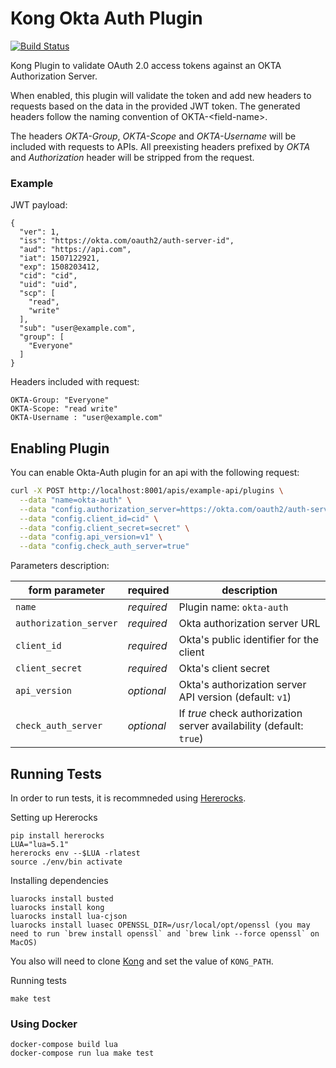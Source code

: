 # Kong Okta Auth Plugin

[![Build Status](https://travis-ci.org/techops-staffing/kong-okta-auth-plugin.svg?branch=master)](https://travis-ci.org/techops-staffing/kong-okta-auth-plugin)

Kong Plugin to validate OAuth 2.0 access tokens against an OKTA Authorization Server.

When enabled, this plugin will validate the token and add new headers to requests based on the data in the provided JWT token. The generated headers follow the naming convention of OKTA-\<field-name\>.

The headers *OKTA-Group*, *OKTA-Scope* and *OKTA-Username* will be included with requests to APIs. All preexisting headers prefixed by *OKTA* and *Authorization* header will be stripped from the request.

### Example

JWT payload:
```
{
  "ver": 1,
  "iss": "https://okta.com/oauth2/auth-server-id",
  "aud": "https://api.com",
  "iat": 1507122921,
  "exp": 1508203412,
  "cid": "cid",
  "uid": "uid",
  "scp": [
    "read",
    "write"
  ],
  "sub": "user@example.com",
  "group": [
    "Everyone"
  ]
}
```

Headers included with request:  
```
OKTA-Group: "Everyone"
OKTA-Scope: "read write"
OKTA-Username : "user@example.com"
```

## Enabling Plugin

You can enable Okta-Auth plugin for an api with the following request:

```bash
curl -X POST http://localhost:8001/apis/example-api/plugins \
  --data "name=okta-auth" \
  --data "config.authorization_server=https://okta.com/oauth2/auth-server-id" \
  --data "config.client_id=cid" \
  --data "config.client_secret=secret" \
  --data "config.api_version=v1" \
  --data "config.check_auth_server=true"
```

Parameters description:

form parameter|required|description
---|---|---
`name` | *required* | Plugin name: `okta-auth`
`authorization_server` | *required* | Okta authorization server URL
`client_id` | *required*| Okta's public identifier for the client
`client_secret` | *required* | Okta's client secret
`api_version` | *optional* | Okta's authorization server API version (default: `v1`)
`check_auth_server` | *optional* | If *true* check authorization server availability (default: `true`)


## Running Tests

In order to run tests, it is recommneded using [Hererocks](https://github.com/mpeterv/hererocks).

Setting up Hererocks
```
pip install hererocks
LUA="lua=5.1"
hererocks env --$LUA -rlatest
source ./env/bin activate
```

Installing dependencies
```
luarocks install busted
luarocks install kong
luarocks install lua-cjson
luarocks install luasec OPENSSL_DIR=/usr/local/opt/openssl (you may need to run `brew install openssl` and `brew link --force openssl` on MacOS)
```

You also will need to clone [Kong](https://github.com/Kong/kong) and set the value of `KONG_PATH`.

Running tests
```
make test
```

### Using Docker
```
docker-compose build lua
docker-compose run lua make test
```
